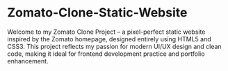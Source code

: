 # Zomato-Clone-Static-Website
Welcome to my Zomato Clone Project – a pixel-perfect static website inspired by the Zomato homepage, designed entirely using HTML5 and CSS3. This project reflects my passion for modern UI/UX design and clean code, making it ideal for frontend development practice and portfolio enhancement.
